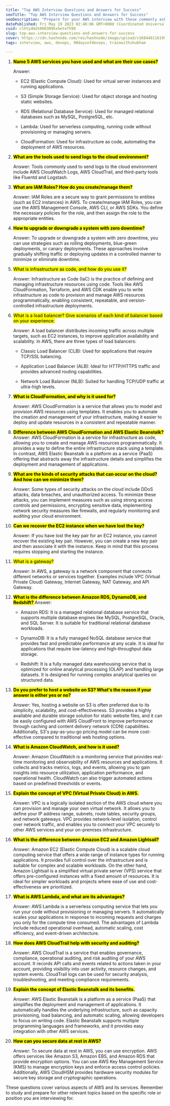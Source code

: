 ```yaml
---
title: "Top AWS Interview Questions and Answers for Success"
seoTitle: "Top AWS Interview Questions and Answers for Success"
seoDescription: "Prepare for your AWS interview with these commonly asked questions and detailed answers. Enhance your knowledge of Amazon Web Services and boost your chance"
datePublished: Fri May 19 2023 02:40:06 GMT+0000 (Coordinated Universal Time)
cuid: clhtydm2k000309kxhetefh98
slug: top-aws-interview-questions-and-answers-for-success
cover: https://cdn.hashnode.com/res/hashnode/image/upload/v1684461161993/bc60c34c-bfbb-451b-92eb-36ce0d1c27fc.jpeg
tags: interview, aws, devops, 90daysofdevops, trainwithshubham

---
```


1. **<mark>Name 5 AWS services you have used and what are their use cases?</mark>**
    
    Answer:
    
    * EC2 (Elastic Compute Cloud): Used for virtual server instances and running applications.
        
    * S3 (Simple Storage Service): Used for object storage and hosting static websites.
        
    * RDS (Relational Database Service): Used for managed relational databases such as MySQL, PostgreSQL, etc.
        
    * Lambda: Used for serverless computing, running code without provisioning or managing servers.
        
    * CloudFormation: Used for infrastructure as code, automating the deployment of AWS resources.
        
2. **<mark>What are the tools used to send logs to the cloud environment?</mark>**
    
    Answer: Tools commonly used to send logs to the cloud environment include AWS CloudWatch Logs, AWS CloudTrail, and third-party tools like Fluentd and Logstash.
    
3. **<mark>What are IAM Roles? How do you create/manage them?</mark>**
    
    Answer: IAM Roles are a secure way to grant permissions to entities (such as EC2 instances) in AWS. To create/manage IAM Roles, you can use the AWS Management Console, AWS CLI, or AWS SDKs. You define the necessary policies for the role, and then assign the role to the appropriate entities.
    
4. **<mark>How to upgrade or downgrade a system with zero downtime?</mark>**
    
    Answer: To upgrade or downgrade a system with zero downtime, you can use strategies such as rolling deployments, blue-green deployments, or canary deployments. These approaches involve gradually shifting traffic or deploying updates in a controlled manner to minimize or eliminate downtime.
    
5. <mark>What is infrastructure as code, and how do you use it?</mark>
    
    Answer: Infrastructure as Code (IaC) is the practice of defining and managing infrastructure resources using code. Tools like AWS CloudFormation, Terraform, and AWS CDK enable you to write infrastructure as code to provision and manage AWS resources programmatically, enabling consistent, repeatable, and version-controlled infrastructure deployments.
    
6. <mark>What is a load balancer? Give scenarios of each kind of balancer based on your experience.</mark>
    
    Answer: A load balancer distributes incoming traffic across multiple targets, such as EC2 instances, to improve application availability and scalability. In AWS, there are three types of load balancers:
    
    * Classic Load Balancer (CLB): Used for applications that require TCP/SSL balancing.
        
    * Application Load Balancer (ALB): Ideal for HTTP/HTTPS traffic and provides advanced routing capabilities.
        
    * Network Load Balancer (NLB): Suited for handling TCP/UDP traffic at ultra-high levels.
        
7. **<mark>What is CloudFormation, and why is it used for?</mark>**
    
    Answer: AWS CloudFormation is a service that allows you to model and provision AWS resources using templates. It enables you to automate the creation and management of your infrastructure, making it easier to deploy and update resources in a consistent and repeatable manner.
    
8. **<mark>Difference between AWS CloudFormation and AWS Elastic Beanstalk? </mark>** Answer: AWS CloudFormation is a service for infrastructure as code, allowing you to create and manage AWS resources programmatically. It provides a way to define the entire infrastructure stack using a template. In contrast, AWS Elastic Beanstalk is a platform as a service (PaaS) offering that abstracts away the infrastructure details and simplifies the deployment and management of applications.
    
9. **<mark>What are the kinds of security attacks that can occur on the cloud? And how can we minimize them?</mark>**
    
    Answer: Some types of security attacks on the cloud include DDoS attacks, data breaches, and unauthorized access. To minimize these attacks, you can implement measures such as using strong access controls and permissions, encrypting sensitive data, implementing network security measures like firewalls, and regularly monitoring and auditing your cloud environment.
    
10. **<mark>Can we recover the EC2 instance when we have lost the key?</mark>**
    
    Answer: If you have lost the key pair for an EC2 instance, you cannot recover the existing key pair. However, you can create a new key pair and then associate it with the instance. Keep in mind that this process requires stopping and starting the instance.
    
11. <mark>What is a gateway?</mark>
    
    Answer: In AWS, a gateway is a network component that connects different networks or services together. Examples include VPC (Virtual Private Cloud) Gateway, Internet Gateway, NAT Gateway, and API Gateway.
    
12. **<mark>What is the difference between Amazon RDS, DynamoDB, and Redshift? </mark>** Answer:
    
    * Amazon RDS: It is a managed relational database service that supports multiple database engines like MySQL, PostgreSQL, Oracle, and SQL Server. It is suitable for traditional relational database workloads.
        
    * DynamoDB: It is a fully managed NoSQL database service that provides fast and predictable performance at any scale. It is ideal for applications that require low-latency and high-throughput data storage.
        
    * Redshift: It is a fully managed data warehousing service that is optimized for online analytical processing (OLAP) and handling large datasets. It is designed for running complex analytical queries on structured data.
        
13. **<mark>Do you prefer to host a website on S3? What's the reason if your answer is either yes or no?</mark>**
    
    Answer: Yes, hosting a website on S3 is often preferred due to its simplicity, scalability, and cost-effectiveness. S3 provides a highly available and durable storage solution for static website files, and it can be easily configured with AWS CloudFront to improve performance through caching and content delivery network (CDN) capabilities. Additionally, S3's pay-as-you-go pricing model can be more cost-effective compared to traditional web hosting options.
    
14. **<mark>What is Amazon CloudWatch, and how is it used?</mark>**
    
    Answer: Amazon CloudWatch is a monitoring service that provides real-time monitoring and observability of AWS resources and applications. It collects and tracks metrics, logs, and events, allowing you to gain insights into resource utilization, application performance, and operational health. CloudWatch can also trigger automated actions based on predefined thresholds or events.
    
15. **<mark>Explain the concept of VPC (Virtual Private Cloud) in AWS.</mark>**
    
    Answer: VPC is a logically isolated section of the AWS cloud where you can provision and manage your own virtual network. It allows you to define your IP address range, subnets, route tables, security groups, and network gateways. VPC provides network-level isolation, control over network traffic, and enables you to connect your VPC securely to other AWS services and your on-premises infrastructure.
    
16. **<mark>What is the difference between Amazon EC2 and Amazon Lightsail?</mark>**
    
    Answer: Amazon EC2 (Elastic Compute Cloud) is a scalable cloud computing service that offers a wide range of instance types for running applications. It provides full control over the infrastructure and is suitable for complex and scalable workloads. On the other hand, Amazon Lightsail is a simplified virtual private server (VPS) service that offers pre-configured instances with a fixed amount of resources. It is ideal for simpler workloads and projects where ease of use and cost-effectiveness are prioritized.
    
17. **<mark>What is AWS Lambda, and what are its advantages?</mark>**
    
    Answer: AWS Lambda is a serverless computing service that lets you run your code without provisioning or managing servers. It automatically scales your applications in response to incoming requests and charges you only for the compute time consumed. The advantages of Lambda include reduced operational overhead, automatic scaling, cost efficiency, and event-driven architecture.
    
18. **<mark>How does AWS CloudTrail help with security and auditing?</mark>**
    
    Answer: AWS CloudTrail is a service that enables governance, compliance, operational auditing, and risk auditing of your AWS account. It records API calls and events related to actions taken in your account, providing visibility into user activity, resource changes, and system events. CloudTrail logs can be used for security analysis, troubleshooting, and meeting compliance requirements.
    
19. **<mark>Explain the concept of Elastic Beanstalk and its benefits.</mark>**
    
    Answer: AWS Elastic Beanstalk is a platform as a service (PaaS) that simplifies the deployment and management of applications. It automatically handles the underlying infrastructure, such as capacity provisioning, load balancing, and automatic scaling, allowing developers to focus on writing code. Elastic Beanstalk supports multiple programming languages and frameworks, and it provides easy integration with other AWS services.
    
20. **<mark>How can you secure data at rest in AWS?</mark>**
    
    Answer: To secure data at rest in AWS, you can use encryption. AWS offers services like Amazon S3, Amazon EBS, and Amazon RDS that provide encryption options. You can use AWS Key Management Service (KMS) to manage encryption keys and enforce access control policies. Additionally, AWS CloudHSM provides hardware security modules for secure key storage and cryptographic operations.
    

These questions cover various aspects of AWS and its services. Remember to study and prepare for other relevant topics based on the specific role or position you are interviewing for.